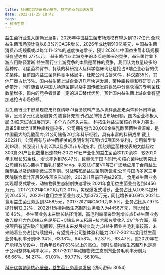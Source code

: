 ```yaml
---
title: 科研优势铸造核心壁垒，益生菌业务高速发展
date: 2022-11-25 18:42
tags:
- 科拓生物
---
```

益生菌行业进入蓬勃发展期，2026年中国益生菌市场规模有望达到1377亿元
全球益生菌市场预计将以8.3%的CAGR增长，2026年或达到910亿美元，中国益生菌消费市场规模或以每年11-12%的速度快速增长，预计2026年中国益生菌市场规模将有望达到1377亿元。
益生菌行业上游竞争的本质是菌株的竞争，益生菌行业下游应用路径清晰
益生菌行业上游竞争的本质是菌株的竞争，我们认为数量较多的菌种库、明星菌种背书、持续的科研投入及科学临床询证是抢占B端企业心智的优先条件。目前国内益生菌原料竞争格局中，杜邦公司占据50%，科汉森35%，其他厂商占比15%。国内益生菌上游企业近几年快速发展，菌种库数量和科研实力逐步攀升，同时随着从中国人肠道菌群以及中国传统发酵食品中分离获得的专利菌株数量增多，国内的竞争者具备一定的进口替代优势，预计国内益生菌上游企业有望加速抢占市场份额。
<!-- more -->
益生菌行业下游呈现应用路径清晰:1)食品饮料产品从发酵食品走向饮料休闲零食等，呈现多元化发展趋势;2)膳食补充剂:外资品牌抢占市场份额，国内企业积极入局;3)临床试验进展迅速，多个方向齐头并进。
科拓生物益生菌核心竞争力突出，具备5重优势1)菌种库数量较多，公司拥有包含20,000余株乳酸菌菌种资源库，是中国最大的乳酸菌库;2)公司储备20余年科研经验，具有丰富的科研成果:截止2022H1，公司拥有与益生菌相关的发明专利76项(含2项国外专利)，实用新型专利19项、外观设计专利2项以及多项非专利技术，围绕明星菌株发表的文献超过300篇;3)产业化数量迅速攀升:2022H1已产业化的益生菌菌株120余株，较2020年末增长52余株，增长率达到76.47%，数量优于国内同行;4)核心菌种优势突出:公司拥有核心菌株干酪乳杆菌Zhang、乳双歧杆菌V9等已广泛地应用于食用益生菌制品以及动植物微生态制剂。5)战略布局益生菌制药领域:公司与国内多家三甲医院联合累计开展50多项临床试验，2022H1目前已完成29项。
食用益生菌业务实现爆发式增长，动植物微生态制剂快速增长
2021年食用益生菌业务达到4456万元，2017-2021年CAGR为122.01%，实现爆发式增长，业务占比从1.08%提升到20.45%，2022H1食用益生菌业务收入为5373万元，同比增长90.69%;2021年食用益生菌业务达到7458万元，2017-2021年CAGR为18.5%，业务占比从7.97%提升到12.22%，2022H1动植物微生态制剂业务收入为4456万元，同比增长16.46%。
益生菌业务未来增长路径清晰，高毛利率带来盈利增长点1)益生菌业务收入提升方向:B端业务是基石+C端业务去拓展+技术服务增收入;2)产能方面，募投项目有望突破产能瓶颈，获得未来发展持久动力;3)益生菌业务毛利率较高，未来随着业务占比持续提升，有望提升公司整体盈利能力:2017-2021年食用益生菌业务毛利率分别68.34%、63.18%、64.58%、52.37%、63.47%，除2020年在产能释放阶段中，其余年份均在63%以上的高位。同时动植物微生态制剂也是高于公司整体毛利率水平，2017-2021年动植物微生态制剂业务毛利率分别为66.66%、54.27%、61.03%、59.77%、56.10%。

[科研优势铸造核心壁垒，益生菌业务高速发展](https://url12.ctfile.com/f/3948612-733911680-4bd5ee?p=3054)
(访问密码: 3054)

